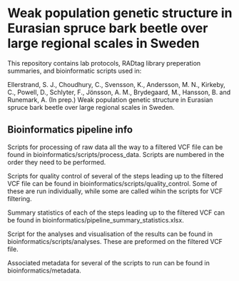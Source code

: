 # Weak population genetic structure in Eurasian spruce bark beetle over large regional scales in Sweden
This repository contains lab protocols, RADtag library preperation summaries, and bioinformatic scripts used in:


Ellerstrand, S. J., Choudhury, C., Svensson, K., Andersson, M. N., Kirkeby, C., Powell, D., Schlyter, F., Jönsson, A. M., Brydegaard, M., Hansson, B. and Runemark, A. (In prep.) Weak population genetic structure in Eurasian spruce bark beetle over large regional scales in Sweden.

## Bioinformatics pipeline info
Scripts for processing of raw data all the way to a filtered VCF file can be found in bioinformatics/scripts/process_data. Scripts are numbered in the order they need to be performed.

Scripts for quality control of several of the steps leading up to the filtered VCF file can be found in bioinformatics/scripts/quality_control. Some of these are run individually, while some are called wihin the scripts for VCF filtering.

Summary statistics of each of the steps leading up to the filtered VCF can be found in bioinformatics/pipeline_summary_statistics.xlsx.

Script for the analyses and visualisation of the results can be found in bioinformatics/scripts/analyses. These are preformed on the filtered VCF file.

Associated metadata for several of the scripts to run can be found in bioinformatics/metadata.
